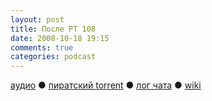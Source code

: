 ```yaml
---
layout: post
title: После РТ 108
date: 2008-10-18 19:15
comments: true
categories: podcast
---
```

[аудио](http://cdn.radio-t.com/rt108post.mp3) ● [пиратский torrent](http://pirates.radio-t.com/torrents/rt108post.mp3.torrent) ● [лог чата](http://chat.radio-t.com/logs/radio-t-108.html) ● [wiki](http://wiki.radio-t.com/%D0%9F%D0%BE%D1%81%D0%BB%D0%B5_%D0%A0%D0%A2_108)<audio src="http://cdn.radio-t.com/rt108post.mp3" preload="none">
